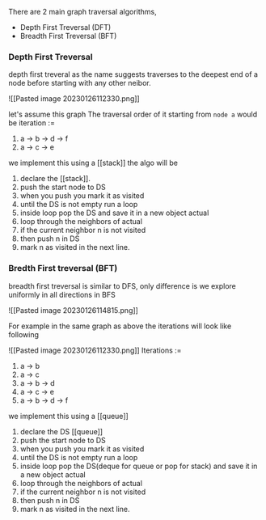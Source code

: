 There are 2 main graph traversal algorithms,
- Depth First Treversal (DFT)
- Breadth First Treversal (BFT)

### Depth First Treversal

depth first treveral as the name suggests traverses to the deepest end of a node before starting with any other neibor.

![[Pasted image 20230126112330.png]]

let's assume this graph
The traversal order of it starting from `node a` would be
iteration :=
1. a -> b -> d -> f
2. a -> c -> e

we implement this using a [[stack]]
the algo will be
1. declare the [[stack]]. 
2. push the start node to DS
3. when you push you mark it as visited
4. until the DS is not empty run a loop
5. inside loop pop the DS and save it in a new object actual
6. loop through the neighbors of actual
7. if the current neighbor n is not visited
8. then push n in DS
9. mark n as visited in the next line.


### Bredth First treversal (BFT)

breadth first treversal is similar to DFS, only difference is we explore uniformly in all directions in BFS

![[Pasted image 20230126114815.png]]

For example in the same graph as above the iterations will look like following

![[Pasted image 20230126112330.png]]
Iterations :=
1. a -> b
2. a -> c
3. a -> b -> d
4. a -> c -> e
5. a -> b -> d -> f

we implement this using a [[queue]] 
1. declare the DS [[queue]]
2. push the start node to DS
3. when you push you mark it as visited
4. until the DS is not empty run a loop
5. inside loop pop the DS(deque for queue or pop for stack) and save it in a new object actual
6. loop through the neighbors of actual
7. if the current neighbor n is not visited
8. then push n in DS
9. mark n as visited in the next line.
